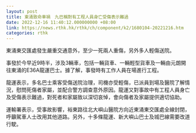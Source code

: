 ```yaml
---
layout: post
title: 東涌致命車禍　九巴稱對有工程人員身亡受傷表示難過
date: 2022-12-16 11:40:12.000000000 +08:00
link: https://news.rthk.hk/rthk/ch/component/k2/1680104-20221216.htm
categories: rthk
---
```


東涌東交匯處發生嚴重交通意外，至少一死兩人重傷，另外多人輕傷送院。

事發於今早近9時半，涉及3輛車，包括一輛貨車、一輛輕型貨車及一輛由元朗開往東涌的E36A龍運巴士。據了解，事發時有工作人員在場進行工程。

龍運表示，多名巴士乘客受傷送院治理，司機亦受輕傷，已派員到場及醫院了解情況，慰問死傷者家屬，並配合警方調查意外原因。龍運又對事故中有工程人員身亡及受傷表示難過，對死者和家屬致以深切哀悼，會向傷者及家屬提供適切協助。

運輸署表示，受事故影響，裕東路往北大嶼山醫院方向近東涌東交匯處全線封閉，呼籲駕車人士改用其他道路。另外，十多條龍運、新大嶼山巴士及城巴線需要改道行駛。

